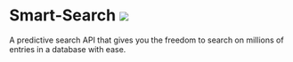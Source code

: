 # Smart-Search [![](https://jitpack.io/v/gauravat16/Smart-Search.svg)](https://jitpack.io/#gauravat16/Smart-Search)

A predictive search API that gives you the freedom to search on millions of entries in a database with ease.
